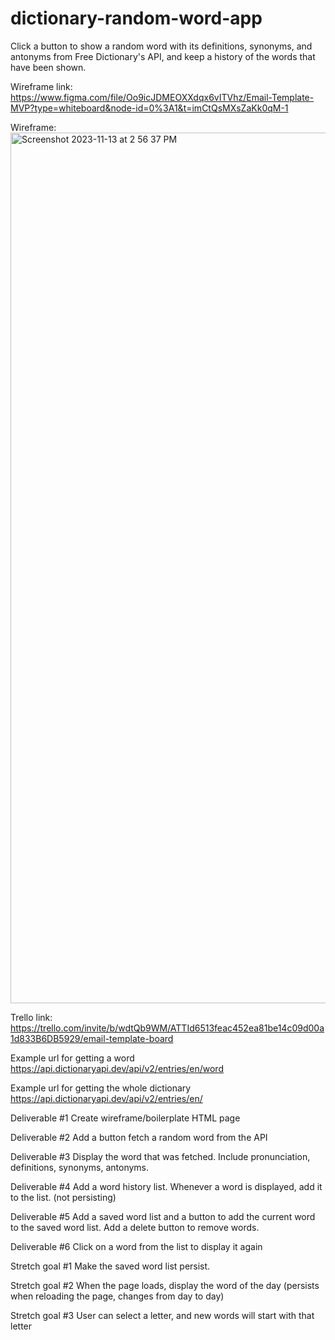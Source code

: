 # dictionary-random-word-app
Click a button to show a random word with its definitions, synonyms, and antonyms from Free Dictionary's API, and keep a history of the words that have been shown. 

Wireframe link:
https://www.figma.com/file/Oo9icJDMEOXXdqx6vITVhz/Email-Template-MVP?type=whiteboard&node-id=0%3A1&t=imCtQsMXsZaKk0qM-1

Wireframe:
<img width="1393" alt="Screenshot 2023-11-13 at 2 56 37 PM" src="https://github.com/EvanLosh/dictionary-random-word-app/assets/145052899/8f78d0f6-8515-4d82-90f7-e27860bbf909">

Trello link:
https://trello.com/invite/b/wdtQb9WM/ATTId6513feac452ea81be14c09d00a1d833B6DB5929/email-template-board

Example url for getting a word
https://api.dictionaryapi.dev/api/v2/entries/en/word

Example url for getting the whole dictionary
https://api.dictionaryapi.dev/api/v2/entries/en/

Deliverable #1
Create wireframe/boilerplate HTML page

Deliverable #2
Add a button fetch a random word from the API

Deliverable #3
Display the word that was fetched. Include pronunciation, definitions, synonyms, antonyms.

Deliverable #4
Add a word history list. Whenever a word is displayed, add it to the list. (not persisting)

Deliverable #5
Add a saved word list and a button to add the current word to the saved word list. Add a delete button to remove words.

Deliverable #6
Click on a word from the list to display it again

Stretch goal #1 Make the saved word list persist. 

Stretch goal #2 When the page loads, display the word of the day (persists when reloading the page, changes from day to day)

Stretch goal #3 User can select a letter, and new words will start with that letter









